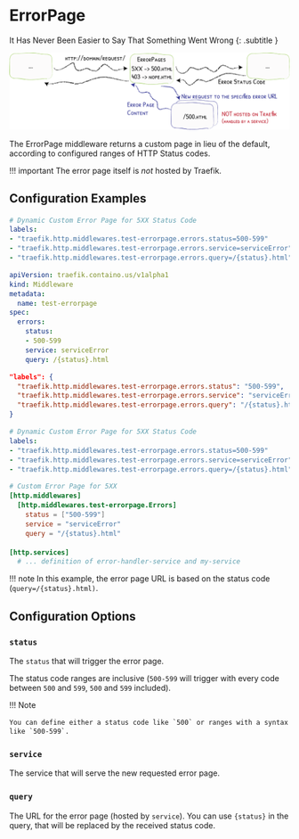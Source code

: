 # ErrorPage

It Has Never Been Easier to Say That Something Went Wrong
{: .subtitle }

![ErrorPages](../assets/img/middleware/errorpages.png)

The ErrorPage middleware returns a custom page in lieu of the default, according to configured ranges of HTTP Status codes.

!!! important
    The error page itself is _not_ hosted by Traefik.

## Configuration Examples

```yaml tab="Docker"
# Dynamic Custom Error Page for 5XX Status Code
labels:
- "traefik.http.middlewares.test-errorpage.errors.status=500-599"
- "traefik.http.middlewares.test-errorpage.errors.service=serviceError"
- "traefik.http.middlewares.test-errorpage.errors.query=/{status}.html"
```

```yaml tab="Kubernetes"
apiVersion: traefik.containo.us/v1alpha1
kind: Middleware
metadata:
  name: test-errorpage
spec:
  errors:
    status:
    - 500-599
    service: serviceError
    query: /{status}.html
```

```json tab="Marathon"
"labels": {
  "traefik.http.middlewares.test-errorpage.errors.status": "500-599",
  "traefik.http.middlewares.test-errorpage.errors.service": "serviceError",
  "traefik.http.middlewares.test-errorpage.errors.query": "/{status}.html"
}
```

```yaml tab="Rancher"
# Dynamic Custom Error Page for 5XX Status Code
labels:
- "traefik.http.middlewares.test-errorpage.errors.status=500-599"
- "traefik.http.middlewares.test-errorpage.errors.service=serviceError"
- "traefik.http.middlewares.test-errorpage.errors.query=/{status}.html"
```

```toml tab="File"
# Custom Error Page for 5XX
[http.middlewares]
  [http.middlewares.test-errorpage.Errors]
    status = ["500-599"]
    service = "serviceError"
    query = "/{status}.html"

[http.services]
  # ... definition of error-handler-service and my-service
```

!!! note 
    In this example, the error page URL is based on the status code (`query=/{status}.html)`.

## Configuration Options

### `status`

The `status` that will trigger the error page.

The status code ranges are inclusive (`500-599` will trigger with every code between `500` and `599`, `500` and `599` included).
 
!!! Note

    You can define either a status code like `500` or ranges with a syntax like `500-599`.

### `service`

The service that will serve the new requested error page.

### `query`

The URL for the error page (hosted by `service`). You can use `{status}` in the query, that will be replaced by the received status code.
